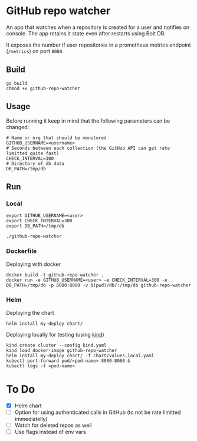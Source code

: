 # GitHub repo watcher

An app that watches when a repository is created for a user and notifies on console. The app retains it state even after restarts using Bolt DB.

It exposes the number if user repositories in a prometheus metrics endpoint (`/metrics`) on port `8080`.

## Build

```
go build
chmod +x github-repo-watcher
```

## Usage

Before running it keep in mind that the following parameters can be changed:
```
# Name or org that should be monitored
GITHUB_USERNAME=<username>
# Seconds between each collection (the GitHub API can get rate limitted quite fast)
CHECK_INTERVAL=300
# Directory of db data
DB_PATH=/tmp/db
```

## Run

### Local

```
export GITHUB_USERNAME=<user>
export CHECK_INTERVAL=300
export DB_PATH=/tmp/db

./github-repo-watcher
```

### Dockerfile 

Deploying with docker
```
docker build -t github-repo-watcher .
docker run -e GITHUB_USERNAME=<user> -e CHECK_INTERVAL=300 -e DB_PATH=/tmp/db -p 8080:8080 -v $(pwd)/db/:/tmp/db github-repo-watcher 
```

### Helm 

Deploying the chart 
```
helm install my-deploy chart/ 
```

Deploying locally for testing (using [kind](https://kind.sigs.k8s.io/))
```
kind create cluster --config kind.yaml
kind load docker-image github-repo-watcher 
helm install my-deploy chart/ -f chart/values.local.yaml
kubectl port-forward pod/<pod-name> 8080:8080 &
kubectl logs -f <pod-name>
```

# To Do

- [x] Helm chart
- [ ] Option for using authenticated calls in GitHub (to not be rate limitted immediatelly) 
- [ ] Watch for deleted repos as well
- [ ] Use flags instead of env vars
